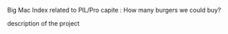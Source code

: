 Big Mac Index related to PIL/Pro capite : How many burgers we could buy?

description of the project